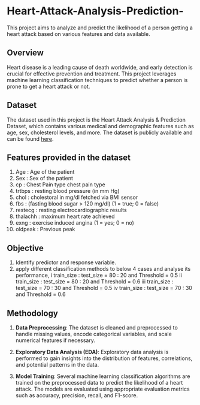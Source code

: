 # Heart-Attack-Analysis-Prediction-
This project aims to analyze and predict the likelihood of a person getting a heart attack based on various features and data available.

## Overview

Heart disease is a leading cause of death worldwide, and early detection is crucial for effective prevention and treatment. This project leverages machine learning classification techniques to predict whether a person is prone to get a heart attack or not.

## Dataset

The dataset used in this project is the Heart Attack Analysis & Prediction Dataset, which contains various medical and demographic features such as age, sex, cholesterol levels, and more. The dataset is publicly available and can be found [here]([link-to-dataset](https://www.kaggle.com/datasets/rashikrahmanpritom/heart-attack-analysis-prediction-dataset)).

## Features provided in the dataset
1. Age : Age of the patient
2. Sex : Sex of the patient
3. cp : Chest Pain type chest pain type
4. trtbps : resting blood pressure (in mm Hg)
5. chol : cholestoral in mg/dl fetched via BMI sensor
6. fbs : (fasting blood sugar > 120 mg/dl) (1 = true; 0 = false)
7. restecg : resting electrocardiographic results
8. thalachh : maximum heart rate achieved
9. exng : exercise induced angina (1 = yes; 0 = no)
10. oldpeak : Previous peak

## Objective

1. Identify predictor and response variable.
2. apply different classification methods to below 4 cases and analyse its performance, 
   i   train_size : test_size = 80 : 20 and Threshold = 0.5
   ii  train_size : test_size = 80 : 20 and Threshold = 0.6
   iii train_size : test_size = 70 : 30 and Threshold = 0.5
   iv  train_size : test_size = 70 : 30 and Threshold = 0.6

## Methodology

1. **Data Preprocessing**: The dataset is cleaned and preprocessed to handle missing values, encode categorical variables, and scale numerical features if necessary.

2. **Exploratory Data Analysis (EDA)**: Exploratory data analysis is performed to gain insights into the distribution of features, correlations, and potential patterns in the data.

3. **Model Training**: Several machine learning classification algorithms are trained on the preprocessed data to predict the likelihood of a heart attack. The models are evaluated using appropriate evaluation metrics such as accuracy, precision, recall, and F1-score.
